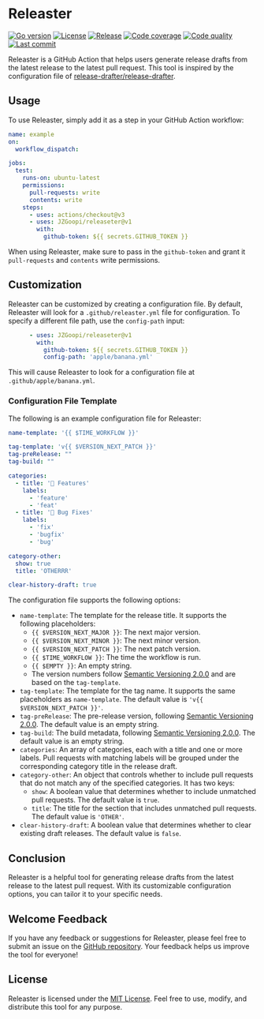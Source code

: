 # Releaster

[![Go version](https://img.shields.io/badge/Go-%3E%3D1.19-blue)](https://golang.org/doc/go1.19)
[![License](https://img.shields.io/badge/License-MIT-blue)](https://opensource.org/licenses/MIT)
[![Release](https://img.shields.io/github/v/release/JZGoopi/releaseter)](https://github.com/JZGoopi/releaseter/releases)
[![Code coverage](https://img.shields.io/codecov/c/github/JZGoopi/releaseter)](https://codecov.io/gh/JZGoopi/releaseter)
[![Code quality](https://img.shields.io/lgtm/grade/go/github/JZGoopi/releaseter)](https://lgtm.com/projects/g/JZGoopi/releaseter/context:go)
[![Last commit](https://img.shields.io/github/last-commit/JZGoopi/releaseter)](https://github.com/JZGoopi/releaseter/commits/main)

Releaster is a GitHub Action that helps users generate release drafts from the latest release to the latest pull request. This tool is inspired by the configuration file of [release-drafter/release-drafter](https://github.com/release-drafter/release-drafter).

## Usage

To use Releaster, simply add it as a step in your GitHub Action workflow:

```yaml
name: example
on:
  workflow_dispatch:

jobs:
  test:
    runs-on: ubuntu-latest
    permissions:
      pull-requests: write
      contents: write
    steps:
      - uses: actions/checkout@v3
      - uses: JZGoopi/releaseter@v1
        with:
          github-token: ${{ secrets.GITHUB_TOKEN }}
```

When using Releaster, make sure to pass in the `github-token` and grant it `pull-requests` and `contents` write permissions.

## Customization

Releaster can be customized by creating a configuration file. By default, Releaster will look for a `.github/releaster.yml` file for configuration. To specify a different file path, use the `config-path` input:

```yaml
      - uses: JZGoopi/releaseter@v1
        with:
          github-token: ${{ secrets.GITHUB_TOKEN }}
          config-path: 'apple/banana.yml'
```

This will cause Releaster to look for a configuration file at `.github/apple/banana.yml`.

### Configuration File Template

The following is an example configuration file for Releaster:

```yaml
name-template: '{{ $TIME_WORKFLOW }}'

tag-template: 'v{{ $VERSION_NEXT_PATCH }}'
tag-preRelease: ""
tag-build: ""

categories:
  - title: '🚀 Features'
    labels:
      - 'feature'
      - 'feat'
  - title: '🐛 Bug Fixes'
    labels:
      - 'fix'
      - 'bugfix'
      - 'bug'

category-other:
  show: true
  title: 'OTHERRR'

clear-history-draft: true
```

The configuration file supports the following options:

- `name-template`: The template for the release title. It supports the following placeholders:
  - `{{ $VERSION_NEXT_MAJOR }}`: The next major version.
  - `{{ $VERSION_NEXT_MINOR }}`: The next minor version.
  - `{{ $VERSION_NEXT_PATCH }}`: The next patch version.
  - `{{ $TIME_WORKFLOW }}`: The time the workflow is run.
  - `{{ $EMPTY }}`: An empty string.
  - The version numbers follow [Semantic Versioning 2.0.0](https://semver.org/spec/v2.0.0.html) and are based on the `tag-template`.
- `tag-template`: The template for the tag name. It supports the same placeholders as `name-template`. The default value is `'v{{ $VERSION_NEXT_PATCH }}'`.
- `tag-preRelease`: The pre-release version, following [Semantic Versioning 2.0.0](https://semver.org/spec/v2.0.0.html). The default value is an empty string.
- `tag-build`: The build metadata, following [Semantic Versioning 2.0.0](https://semver.org/spec/v2.0.0.html). The default value is an empty string.
- `categories`: An array of categories, each with a title and one or more labels. Pull requests with matching labels will be grouped under the corresponding category title in the release draft.
- `category-other`: An object that controls whether to include pull requests that do not match any of the specified categories. It has two keys:
  - `show`: A boolean value that determines whether to include unmatched pull requests. The default value is `true`.
  - `title`: The title for the section that includes unmatched pull requests. The default value is `'OTHER'`.
- `clear-history-draft`: A boolean value that determines whether to clear existing draft releases. The default value is `false`.

## Conclusion

Releaster is a helpful tool for generating release drafts from the latest release to the latest pull request. With its customizable configuration options, you can tailor it to your specific needs.


## Welcome Feedback

If you have any feedback or suggestions for Releaster, please feel free to submit an issue on the [GitHub repository](https://github.com/JZGoopi/releaseter/issues). Your feedback helps us improve the tool for everyone!

## License

Releaster is licensed under the [MIT License](https://opensource.org/licenses/MIT). Feel free to use, modify, and distribute this tool for any purpose.
